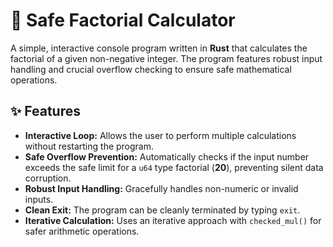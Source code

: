 # 🔢 Safe Factorial Calculator

A simple, interactive console program written in **Rust** that calculates the factorial of a given non-negative integer. The program features robust input handling and crucial overflow checking to ensure safe mathematical operations.

## ✨ Features

* **Interactive Loop:** Allows the user to perform multiple calculations without restarting the program.
* **Safe Overflow Prevention:** Automatically checks if the input number exceeds the safe limit for a `u64` type factorial (**20**), preventing silent data corruption.
* **Robust Input Handling:** Gracefully handles non-numeric or invalid inputs.
* **Clean Exit:** The program can be cleanly terminated by typing `exit`.
* **Iterative Calculation:** Uses an iterative approach with `checked_mul()` for safer arithmetic operations.
